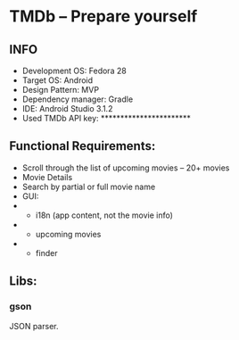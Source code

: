 # TMDb – Prepare yourself

## INFO

* Development OS: Fedora 28
* Target OS: Android
* Design Pattern: MVP
* Dependency manager: Gradle
* IDE: Android Studio 3.1.2
* Used TMDb API key: ***********************

## Functional Requirements:

* Scroll through the list of upcoming movies – 20+ movies
* Movie Details
* Search by partial or full movie name
* GUI:
* * i18n (app content, not the movie info)
* * upcoming movies
* * finder

## Libs:

### gson

JSON parser.
